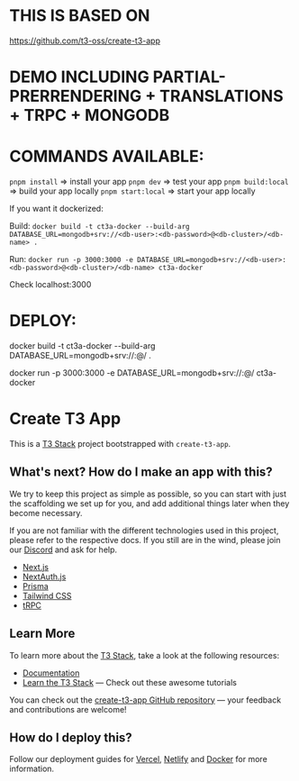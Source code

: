 # THIS IS BASED ON

https://github.com/t3-oss/create-t3-app

# DEMO INCLUDING PARTIAL-PRERRENDERING + TRANSLATIONS + TRPC + MONGODB

# COMMANDS AVAILABLE:
`pnpm install` => install your app
`pnpm dev` => test your app
`pnpm build:local` => build your app locally
`pnpm start:local` => start your app locally

If you want it dockerized:

Build:
`docker build -t ct3a-docker --build-arg  DATABASE_URL=mongodb+srv://<db-user>:<db-password>@<db-cluster>/<db-name> .`

Run:
`docker run -p 3000:3000 -e DATABASE_URL=mongodb+srv://<db-user>:<db-password>@<db-cluster>/<db-name> ct3a-docker`

Check localhost:3000 

# DEPLOY:

docker build -t ct3a-docker --build-arg  DATABASE_URL=mongodb+srv://<db-user>:<db-password>@<db-cluster>/<db-name> .

docker run -p 3000:3000 -e DATABASE_URL=mongodb+srv://<db-user>:<db-password>@<db-cluster>/<db-name> ct3a-docker



# Create T3 App

This is a [T3 Stack](https://create.t3.gg/) project bootstrapped with `create-t3-app`.

## What's next? How do I make an app with this?

We try to keep this project as simple as possible, so you can start with just the scaffolding we set up for you, and add additional things later when they become necessary.

If you are not familiar with the different technologies used in this project, please refer to the respective docs. If you still are in the wind, please join our [Discord](https://t3.gg/discord) and ask for help.

- [Next.js](https://nextjs.org)
- [NextAuth.js](https://next-auth.js.org)
- [Prisma](https://prisma.io)
- [Tailwind CSS](https://tailwindcss.com)
- [tRPC](https://trpc.io)

## Learn More

To learn more about the [T3 Stack](https://create.t3.gg/), take a look at the following resources:

- [Documentation](https://create.t3.gg/)
- [Learn the T3 Stack](https://create.t3.gg/en/faq#what-learning-resources-are-currently-available) — Check out these awesome tutorials

You can check out the [create-t3-app GitHub repository](https://github.com/t3-oss/create-t3-app) — your feedback and contributions are welcome!

## How do I deploy this?

Follow our deployment guides for [Vercel](https://create.t3.gg/en/deployment/vercel), [Netlify](https://create.t3.gg/en/deployment/netlify) and [Docker](https://create.t3.gg/en/deployment/docker) for more information.

